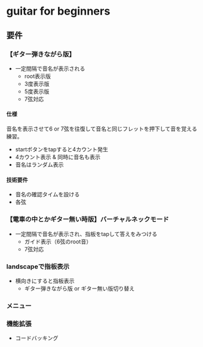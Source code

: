  # guitar for beginners

## 要件
### 【ギター弾きながら版】
* 一定間隔で音名が表示される
    * root表示版
    * 3度表示版
    * 5度表示版
    * 7弦対応

#### 仕様
音名を表示させて6 or 7弦を往復して音名と同じフレットを押下して音を覚える練習。

* startボタンをtapすると4カウント発生
* 4カウント表示 & 同時に音名も表示
* 音名はランダム表示


#### 技術要件
* 音名の確認タイムを設ける
* 各弦

### 【電車の中とかギター無い時版】バーチャルネックモード
* 一定間隔で音名が表示され、指板をtapして答えをみつける
    * ガイド表示（6弦のroot音）
    * 7弦対応

### landscapeで指板表示
* 横向きにすると指板表示
    * ギター弾きながら版 or ギター無い版切り替え

### メニュー

### 機能拡張
* コードバッキング